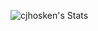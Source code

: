 ![cjhosken's Stats](https://github-readme-stats.vercel.app/api?username=cjhosken&theme=vue-dark&show_icons=true&hide_border=true&count_private=true)
